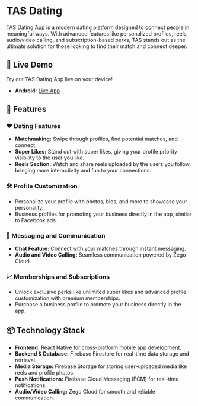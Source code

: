 
# TAS Dating

TAS Dating App is a modern dating platform designed to connect people in meaningful ways. With advanced features like personalized profiles, reels, audio/video calling, and subscription-based perks, TAS stands out as the ultimate solution for those looking to find their match and connect deeper.


## 📱 Live Demo
Try out TAS Dating App live on your device!
- **Android:** [Live App](https://play.google.com/store/apps/details?id=com.tasdatingkit) 
## 🚀 Features
### ❤️ Dating Features
- **Matchmaking:** Swipe through profiles, find potential matches, and connect.
- **Super Likes:** Stand out with super likes, giving your profile priority visibility to the user you like.
- **Reels Section:** Watch and share reels uploaded by the users you follow, bringing more interactivity and fun to your connections.
### 🛠️ Profile Customization
- Personalize your profile with photos, bios, and more to showcase your personality.
- Business profiles for promoting your business directly in the app, similar to Facebook ads.
### 💬 Messaging and Communication
- **Chat Feature:** Connect with your matches through instant messaging.
- **Audio and Video Calling:** Seamless communication powered by Zego Cloud.
### 📈 Memberships and Subscriptions
- Unlock exclusive perks like unlimited super likes and advanced profile customization with premium memberships.
- Purchase a business profile to promote your business directly in the app.
## 📦 Technology Stack
- **Frontend:** React Native for cross-platform mobile app development.
- **Backend & Database:** Firebase Firestore for real-time data storage and retrieval.
- **Media Storage:** Firebase Storage for storing user-uploaded media like reels and profile photos.
- **Push Notifications:** Firebase Cloud Messaging (FCM) for real-time notifications.
- **Audio/Video Calling:** Zego Cloud for smooth and reliable communication.
